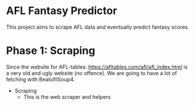 # AFL Fantasy Predictor

This project aims to scrape AFL data and eventually predict fantasy scores.

# Phase 1: Scraping
Since the website for AFL-tables: https://afltables.com/afl/afl_index.html is a very old and ugly website (no offence). We are going to have a lot of fetching with BeatufilSoup4.
- Scraping
    - This is the web scraper and helpers

